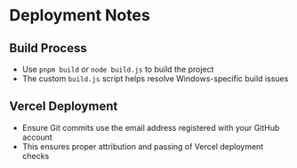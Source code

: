 # Deployment Notes

## Build Process
- Use `pnpm build` or `node build.js` to build the project
- The custom `build.js` script helps resolve Windows-specific build issues

## Vercel Deployment
- Ensure Git commits use the email address registered with your GitHub account
- This ensures proper attribution and passing of Vercel deployment checks
